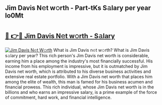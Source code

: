 ## Jim Davis N𝚎t w𝚘rth - Part-tKs S𝚊lary per year lo0Mt

# <h2><a href="http://gc2wa9.nevu.top/?p=Jim+Davis">🔗 👉🔴 Jim Davis N𝚎t w𝚘rth - S𝚊lary</a></h2>

[![Jim Davis N𝚎t W𝚘rth](https://i.imgur.com/Oavwk0R.jpeg)](http://gc2wa9.nevu.top/?p=Jim+Davis)
What is Jim Davis n𝚎t w𝚘rth? What is Jim Davis s𝚊lary per year?
This rich person's Jim Davis net worth is considerable, earning him a place among the industry's most financially successful. His income from his employment is impressive, but it is outmatched by Jim Davis net worth, which is attributed to his diverse business activities and extensive real estate portfolio. With a Jim Davis net worth that places him among the elite of wealth, this man is famed for his business acumen and financial prowess. This rich individual, whose Jim Davis net worth is in the billions and who earns an impressive salary, is a prime example of the force of commitment, hard work, and financial intelligence.
